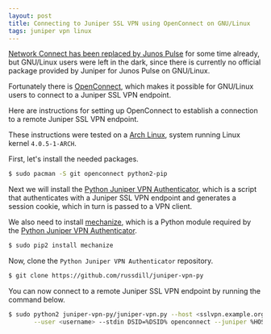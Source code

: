 ```yaml
---
layout: post
title: Connecting to Juniper SSL VPN using OpenConnect on GNU/Linux
tags: juniper vpn linux
---
```


[Network Connect has been replaced by Junos Pulse](http://www.juniper.net/techpubs/en_US/junos-pulse4.0/topics/concepts/a-c-c-nc-interoperating.html)
for some time already, but GNU/Linux users were left in the dark,
since there is currently no official package provided by Juniper
for Junos Pulse on GNU/Linux.

Fortunately there is [OpenConnect](http://www.infradead.org/openconnect/index.html),
which makes it possible for GNU/Linux users to connect to a Juniper
SSL VPN endpoint.

Here are instructions for setting up OpenConnect to establish a
connection to a remote Juniper SSL VPN endpoint.

These instructions were tested on a [Arch Linux](https://www.archlinux.org/),
system running Linux kernel `4.0.5-1-ARCH`.

First, let's install the needed packages.

```bash
$ sudo pacman -S git openconnect python2-pip
```

Next we will install the
[Python Juniper VPN Authenticator](https://github.com/russdill/juniper-vpn-py),
which is a script that authenticates with a Juniper SSL VPN endpoint
and generates a session cookie, which in turn is passed to a VPN client.

We also need to install [mechanize](https://pypi.python.org/pypi/mechanize/),
which is a Python module required by the [Python Juniper VPN Authenticator](https://github.com/russdill/juniper-vpn-py).

```bash
$ sudo pip2 install mechanize
```

Now, clone the `Python Juniper VPN Authenticator` repository.

```bash
$ git clone https://github.com/russdill/juniper-vpn-py
```

You can now connect to a remote Juniper SSL VPN endpoint by running
the command below.

```bash
$ sudo python2 juniper-vpn-py/juniper-vpn.py --host <sslvpn.example.org> \
       --user <username> --stdin DSID=%DSID% openconnect --juniper %HOST% --cookie-on-stdin
```
